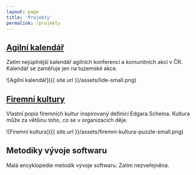 ```yaml
---
layout: page
title: 'Projekty'
permalink: /projekty
---
```


## [Agilní kalendář](http://agilnikalendar.cz/)

Zatím nejúplnější kalendář agilních konferencí a komunitních akcí v ČR.
Kalendář se zaměřuje jen na tuzemské akce.

![Agilní kalendář]({{ site.url }}/assets/lide-small.png)

## [Firemní kultury](/firemni-kultura)

Vlastní popis firemních kultur inspirovaný definicí Edgara Scheina.
Kultura může za většinu toho, co se v organizacích děje.

![Firemní kultura]({{ site.url }}/assets/firemni-kultura-puzzle-small.png)

## Metodiky vývoje softwaru

Malá encyklopedie metodik vývoje softwaru. Zatím nezveřejněna.

